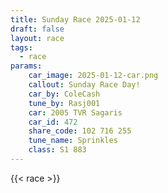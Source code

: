```yaml
---
title: Sunday Race 2025-01-12
draft: false
layout: race
tags:
  - race
params:
    car_image: 2025-01-12-car.png
    callout: Sunday Race Day!
    car_by: ColeCash
    tune_by: Rasj001
    car: 2005 TVR Sagaris
    car_id: 472
    share_code: 102 716 255
    tune_name: Sprinkles
    class: S1 883
---
```


{{< race >}}

